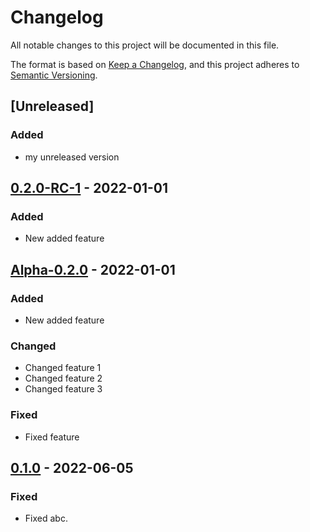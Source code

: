 # Changelog
All notable changes to this project will be documented in this file.

The format is based on [Keep a Changelog](https://keepachangelog.com/en/1.0.0/),
and this project adheres to [Semantic Versioning](https://semver.org/spec/v2.0.0.html).

## [Unreleased]
### Added
- my unreleased version

## [0.2.0-RC-1](https://google.de/) - 2022-01-01
### Added
- New added feature

## [Alpha-0.2.0](https://google.de/) - 2022-01-01
### Added
- New added feature

### Changed
- Changed feature 1
- Changed feature 2
- Changed feature 3

### Fixed
- Fixed feature

## [0.1.0](https://google.de) - 2022-06-05
### Fixed
- Fixed abc.